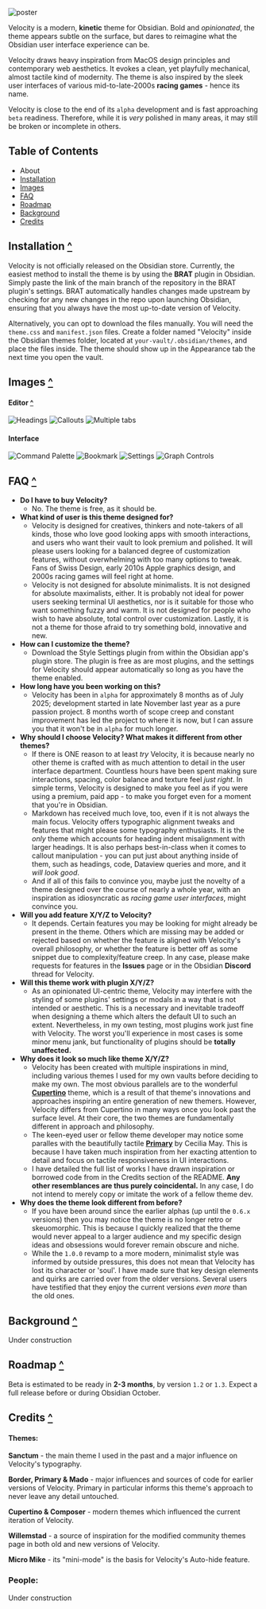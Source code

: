 ![poster](./assets/poster.png)

Velocity is a modern, **kinetic** theme for Obsidian. Bold and _opinionated_, the theme appears subtle on the surface, but dares to reimagine what the Obsidian user interface experience can be.   

Velocity draws heavy inspiration from MacOS design principles and contemporary web aesthetics. It evokes a clean, yet playfully mechanical, almost tactile kind of modernity. The theme is also inspired by the sleek user interfaces of various mid-to-late-2000s **racing games** - hence its name. 

Velocity is close to the end of its ``alpha`` development and is fast approaching ``beta`` readiness. Therefore, while it is _very_ polished in many areas, it may still be broken or incomplete in others. 

## Table of Contents

- About
- [Installation](#Installation)
- [Images](#Images)
- [FAQ](#FAQ)
- [Roadmap](#Roadmap)
- [Background](#Background)
- [Credits](#Credits)

## Installation [^](#Table-of-Contents)
Velocity is not officially released on the Obsidian store. Currently, the easiest method to install the theme is by using the **BRAT** plugin in Obsidian. Simply paste the link of the main branch of the repository in the BRAT plugin's settings. BRAT automatically handles changes made upstream by checking for any new changes in the repo upon launching Obsidian, ensuring that you always have the most up-to-date version of Velocity.

Alternatively, you can opt to download the files manually. You will need the ``theme.css`` and ``manifest.json`` files. Create a folder named "Velocity" inside the Obsidian themes folder, located at ``your-vault/.obsidian/themes``, and place the files inside. The theme should show up in the Appearance tab the next time you open the vault.

## Images [^](#Table-of-Contents) 

#### Editor [^](#Table-of-Contents)
![Headings](./assets/headings.png)
![Callouts](./assets/callouts.png)
![Multiple tabs](./assets/multiple-tabs.png)

#### Interface
![Command Palette](./assets/command-palette.png)
![Bookmark](./assets/bookmark.png)
![Settings](./assets/settings.png)
![Graph Controls](./assets/graph-controls.png)

## FAQ [^](#Table-of-Contents)
- **Do I have to buy Velocity?**
  - No. The theme is free, as it should be.
- **What kind of user is this theme designed for?**
  - Velocity is designed for creatives, thinkers and note-takers of all kinds, those who love good looking apps with smooth interactions, and users who want their vault to look premium and polished. It will please users looking for a balanced degree of customization features, without overwhelming with too many options to tweak. Fans of Swiss Design, early 2010s Apple graphics design, and 2000s racing games will feel right at home.
  - Velocity is not designed for absolute minimalists. It is not designed for absolute maximalists, either. It is probably not ideal for power users seeking terminal UI aesthetics, nor is it suitable for those who want something fuzzy and warm. It is not designed for people who wish to have absolute, total control over customization. Lastly, it is not a theme for those afraid to try something bold, innovative and new.
- **How can I customize the theme?**
  - Download the Style Settings plugin from within the Obsidian app's plugin store. The plugin is free as are most plugins, and the settings for Velocity should appear automatically so long as you have the theme enabled.
- **How long have you been working on this?**
  - Velocity has been in ``alpha`` for approximately 8 months as of July 2025; development started in late November last year as a pure passion project. 8 months worth of scope creep and constant improvement has led the project to where it is now, but I can assure you that it won't be in ``alpha`` for much longer.
- **Why should I choose Velocity? What makes it different from other themes?**
  - If there is ONE reason to at least _try_ Velocity, it is because nearly no other theme is crafted with as much attention to detail in the user interface department. Countless hours have been spent making sure interactions, spacing, color balance and texture feel _just right_. In simple terms, Velocity is designed to make you feel as if you were using a premium, paid app - to make you forget even for a moment that you're in Obsidian.
  - Markdown has received much love, too, even if it is not always the main focus. Velocity offers typographic alignment tweaks and features that might please some typography enthusiasts. It is the _only_ theme which accounts for heading indent misalignment with larger headings. It is also perhaps best-in-class when it comes to callout manipulation - you can put just about anything inside of them, such as headings, code, Dataview queries and more, and it _will look good_. 
  - And if all of this fails to convince you, maybe just the novelty of a theme designed over the course of nearly a whole year, with an inspiration as idiosyncratic as _racing game user interfaces_, might convince you.
- **Will you add feature X/Y/Z to Velocity?**
  - It depends. Certain features you may be looking for might already be present in the theme. Others which are missing may be added or rejected based on whether the feature is aligned with Velocity's overall philosophy, or whether the feature is better off as some snippet due to complexity/feature creep. In any case, please make requests for features in the **Issues** page or in the Obsidian **Discord** thread for Velocity.
- **Will this theme work with plugin X/Y/Z?**
  - As an opinionated UI-centric theme, Velocity may interfere with the styling of some plugins' settings or modals in a way that is not intended or aesthetic. This is a necessary and inevitable tradeoff when designing a theme which alters the default UI to such an extent. Nevertheless, in my own testing, most plugins work just fine with Velocity. The worst you'll experience in most cases is some minor menu jank, but functionality of plugins should be **totally unaffected.**
- **Why does it look so much like theme X/Y/Z?**
  - Velocity has been created with multiple inspirations in mind, including various themes I used for my own vaults before deciding to make my own. The most obvious parallels are to the wonderful **[Cupertino](https://github.com/aaaaalexis/obsidian-cupertino)** theme, which is a result of that theme's innovations and approaches inspiring an entire generation of new themers. However, Velocity differs from Cupertino in many ways once you look past the surface level. At their core, the two themes are fundamentally different in approach and philosophy.
  - The keen-eyed user or fellow theme developer may notice some paralles with the beautifully tactile **[Primary](https://github.com/primary-theme/obsidian)** by Cecilia May. This is because I have taken much inspiration from her exacting attention to detail and focus on tactile responsiveness in UI interactions. 
  - I have detailed the full list of works I have drawn inspiration or borrowed code from in the Credits section of the README. **Any other resemblances are thus purely coincidental.** In any case, I do not intend to merely copy or imitate the work of a fellow theme dev. 
- **Why does the theme look different from before?**
  - If you have been around since the earlier alphas (up until the ``0.6.x`` versions) then you may notice the theme is no longer retro or skeuomorphic. This is because I quickly realized that the theme would never appeal to a larger audience and my specific design ideas and obsessions would forever remain obscure and niche. 
  - While the ``1.0.0`` revamp to a more modern, minimalist style was informed by outside pressures, this does not mean that Velocity has lost its character or 'soul'. I have made sure that key design elements and quirks are carried over from the older versions. Several users have testified that they enjoy the current versions _even more_ than the old ones.
  
## Background [^](#Table-of-Contents)

Under construction

## Roadmap [^](#Table-of-Contents)

Beta is estimated to be ready in **2-3 months**, by version ``1.2`` or ``1.3``. 
Expect a full release before or during Obsidian October.

## Credits [^](#Table-of-Contents)

#### Themes:

**Sanctum** - the main theme I used in the past and a major influence on Velocity's typography.

**Border, Primary & Mado** - major influences and sources of code for earlier versions of Velocity. Primary in particular informs this theme's approach to never leave any detail untouched.

**Cupertino & Composer** - modern themes which influenced the current iteration of Velocity. 

**Willemstad** - a source of inspiration for the modified community themes page in both old and new versions of Velocity.

**Micro Mike** - its "mini-mode" is the basis for Velocity's Auto-hide feature.

### People:

Under construction
